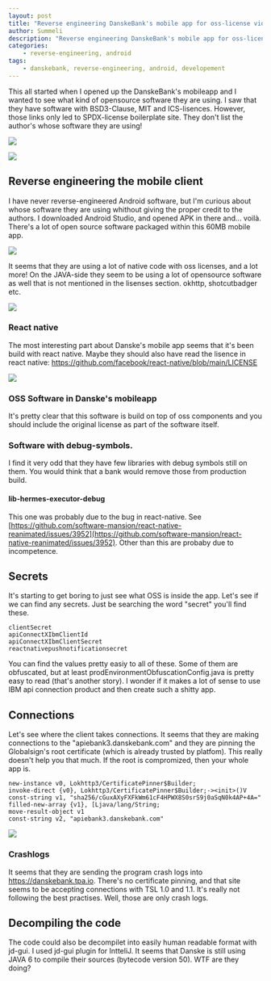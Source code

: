 ```yaml
---
layout: post
title: "Reverse engineering DanskeBank's mobile app for oss-license violations"
author: Summeli
description: "Reverse engineering DanskeBank's mobile app for oss-license violations"
categories:
    - reverse-engineering, android
tags:
    - danskebank, reverse-engineering, android, developement
---
```


This all started when I opened up the DanskeBank's mobileapp and I wanted to see what kind of opensource software they are using. I saw that they have software with BSD3-Clause, MIT and ICS-lisences. However, those links only led to SPDX-license boilerplate site. They don't list the author's whose software they are using! 

![](/img/2023/danske-sc1.jpg)

![](/img/2023/danske-sc2.jpg)

## Reverse engineering the mobile client

I have never reverse-engineered Android software, but I'm curious about whose software they are using whithout giving the proper credit to the authors. I downloaded Android Studio, and opened APK in there and... voilà. There's a lot of open source software packaged within this 60MB mobile app.

![](/img/2023/danske-oss.png)

It seems that they are using a lot of native code with oss licenses, and a lot more! On the JAVA-side they seem to be using a lot of opensource software as well that is not mentioned in the lisenses section. okhttp, shotcutbadger etc. 

![](/img/2023/danske-oss2.png)

### React native

The most interesting part about Danske's mobile app seems that it's been build with react native. Maybe they should also have read the lisence in react native: [https://github.com/facebook/react-native/blob/main/LICENSE ](https://github.com/facebook/react-native/blob/main/LICENSE )

![](/img/2023/danske-react-native.png)   

### OSS Software in Danske's mobileapp

It's pretty clear that this software is build on top of oss components and you should include the original license as part of the software itself. 

### Software with debug-symbols.

I find it very odd that they have few libraries with debug symbols still on them. You would think that a bank would remove those from production build. 

#### lib-hermes-executor-debug

This one was probably due to the bug in react-native. See [https://github.com/software-mansion/react-native-reanimated/issues/3952](https://github.com/software-mansion/react-native-reanimated/issues/3952). Other than this are probaby due to incompetence. 

## Secrets

It's starting to get boring to just see what OSS is inside the app. Let's see if we can find any secrets. Just be searching the word "secret" you'll find these. 

```
clientSecret
apiConnectXIbmClientId
apiConnectXIbmClientSecret
reactnativepushnotificationsecret
```

You can find the values pretty easiy to all of these. Some of them are obfuscated, but at least prodEnvironmentObfuscationConfig.java is pretty easy to read (that's another story). I wonder if it makes a lot of sense to use IBM api connection product and then create such a shitty app. 

## Connections

Let's see where the client takes connections. It seems that they are making connections to the "apiebank3.danskebank.com"
and they are pinning the Globalsign's root certificate (which is already trusted by platfom). This really doesn't help you that much. If the root is compromized, then your whole app is.

```
new-instance v0, Lokhttp3/CertificatePinner$Builder;
invoke-direct {v0}, Lokhttp3/CertificatePinner$Builder;-><init>()V
const-string v1, "sha256/cGuxAXyFXFkWm61cF4HPWX8S0srS9j0aSqN0k4AP+4A="
filled-new-array {v1}, [Ljava/lang/String;
move-result-object v1
const-string v2, "apiebank3.danskebank.com"
```

![](/img/2023/danske-trust-store.png)

### Crashlogs

It seems that they are sending the program crash logs into https://danskebank.tpa.io. There's no certificate pinning, and that site seems to be accepting connections with TSL 1.0 and 1.1. It's really not following the best practises. Well, those are only crash logs. 

## Decompiling the code

The code could also be decompilet into easily human readable format with jd-gui. I used jd-gui plugin for IntteliJ. It seems that Danske is still using JAVA 6 to compile their sources (bytecode version 50). WTF are they doing? 
